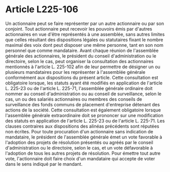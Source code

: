 # Article L225-106

Un actionnaire peut se faire représenter par un autre actionnaire ou par son conjoint.   Tout actionnaire peut recevoir les pouvoirs émis par d'autres actionnaires en vue d'être représentés à une assemblée, sans autres limites que celles résultant des dispositions légales ou statutaires fixant le nombre maximal des voix dont peut disposer une même personne, tant en son nom personnel que comme mandataire.   Avant chaque réunion de l'assemblée générale des actionnaires, le président du conseil d'administration ou le directoire, selon le cas, peut organiser la consultation des actionnaires mentionnés à l'article L. 225-102 afin de leur permettre de désigner un ou plusieurs mandataires pour les représenter à l'assemblée générale conformément aux dispositions du présent article.   Cette consultation est obligatoire lorsque, les statuts ayant été modifiés en application de l'article L. 225-23 ou de l'article L. 225-71, l'assemblée générale ordinaire doit nommer au conseil d'administration ou au conseil de surveillance, selon le cas, un ou des salariés actionnaires ou membres des conseils de surveillance des fonds communs de placement d'entreprise détenant des actions de la société.   Cette consultation est également obligatoire lorsque l'assemblée générale extraordinaire doit se prononcer sur une modification des statuts en application de l'article L. 225-23 ou de l'article L. 225-71.   Les clauses contraires aux dispositions des alinéas précédents sont réputées non écrites.   Pour toute procuration d'un actionnaire sans indication de mandataire, le président de l'assemblée générale émet un vote favorable à l'adoption des projets de résolution présentés ou agréés par le conseil d'administration ou le directoire, selon le cas, et un vote défavorable à l'adoption de tous les autres projets de résolution. Pour émettre tout autre vote, l'actionnaire doit faire choix d'un mandataire qui accepte de voter dans le sens indiqué par le mandant.